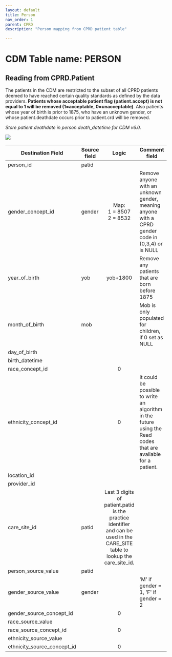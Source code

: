 ```yaml
---
layout: default
title: Person
nav_order: 1
parent: CPRD
description: "Person mapping from CPRD patient table"

---
```


# CDM Table name: PERSON

## Reading from CPRD.Patient

The patients in the CDM are restricted to the subset of all CPRD patients deemed to have reached certain quality standards as defined by the data providers. **Patients whose acceptable patient flag (patient.accept) is not equal to 1 will be removed (1=acceptable, 0=unacceptable)**. Also patients whose year of birth is prior to 1875, who have an unknown gender, or whose patient.deathdate occurs prior to patient.crd will be removed.

*Store patient.deathdate in person.death_datetime for CDM v6.0.*


![](images/image2.png)

| Destination Field | Source field | Logic | Comment field |
| --- | --- | :---: | --- |
| person_id | patid |  |  |
| gender_concept_id | gender | Map:<br> 1 = 8507<br>2 = 8532  | Remove anyone with an unknown gender, meaning anyone with a CPRD gender code in (0,3,4) or is NULL |
| year_of_birth | yob | yob+1800 | Remove any patients that are born before 1875 |
| month_of_birth | mob |  | Mob is only populated for children, if 0 set as NULL |
| day_of_birth |  |  |  |
| birth_datetime |  |  |  |
| race_concept_id |  | 0 |  |
| ethnicity_concept_id |  | 0 |  It could be possible to write an algorithm in the future using the Read codes that are available for a patient. |
| location_id |  |  |  |
| provider_id |  |  |  |
| care_site_id | patid | Last 3 digits of patient.patid is the practice identifier and can be used in the CARE_SITE table to lookup the care_site_id. |  |
| person_source_value | patid |  |  |
| gender_source_value | gender |  | 'M' if gender = 1, 'F' if gender = 2 |
| gender_source_concept_id |  | 0 |  |
| race_source_value |  |  |  |
| race_source_concept_id |  | 0 |  |
| ethnicity_source_value |  |  |  |
| ethnicity_source_concept_id |  | 0 |  |
